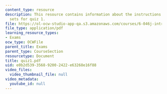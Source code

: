 ```yaml
---
content_type: resource
description: This resource contains information about the instructions and problem
  sets for quiz 1.
file: https://ol-ocw-studio-app-qa.s3.amazonaws.com/courses/6-046j-introduction-to-algorithms-sma-5503-fall-2005/e0b2d539356892002422e63268e16f88_quiz1.pdf
file_type: application/pdf
learning_resource_types:
- Exams
ocw_type: OCWFile
parent_title: Exams
parent_type: CourseSection
resourcetype: Document
title: quiz1.pdf
uid: e0b2d539-3568-9200-2422-e63268e16f88
video_files:
  video_thumbnail_file: null
video_metadata:
  youtube_id: null
---
```

